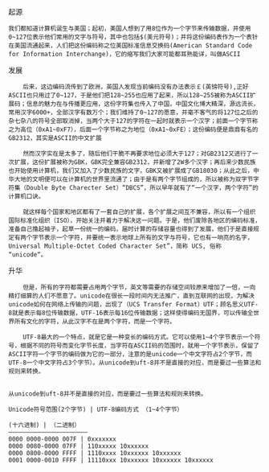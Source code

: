 起源

    我们都知道计算机诞生与美国；起初，美国人想到了用8位作为一个字节来传输数据，并使用0~127位表示他们常用的文字与符号，其中也包括$(美元符号)；并将这份编码表作为一个表针在美国流通起来，人们把这份编码称之位美国标准信息交换码(American Standard Code for Information Interchange)，它的缩写我们大家可能都耳熟能详，叫做ASCII
    
发展

        后来，这边编码流传到了欧洲，英国人发现当前编码没有办法表示￡(英镑符号),正好ASCII也只用过了0~127，于是他们把128~255也应用了起来，所以128~255被称为ASCII扩展码；信息的魅力在与传播更应用，这份字符集也传入了中国，中国文化博大精深，源远流长，常用汉字6000+，全部汉字有数万个；我们维持了0~127的愿意，并毫不客气的将127位之后的杂七杂八的符号全部取消掉，当两个大于127的字符在一起时就表示一个汉字；前面一个字节称之为高位（0xA1~0xF7），后面一个字节称之为地位（0xA1~0xFE）；这份编码便是鼎鼎有名的GB2312，其实是ASCII的中文扩展
    
        然而汉字实在是太多了，随后他们干脆不再要求地位必须大于127；对GB2312又进行了一次扩展，这份扩展被称为GBK，GBK完全兼容GB2312，并新增了2W多个汉字；再后来少数民族也开始使用计算机，我们又加入了少数民族的文字，GBK又被扩展成了GB18030；从此之后，中华大地的文明便可以在计算机的世界里流通了；由于是有两个字节组成的，所以被称为双字节字符集（Double Byte Charecter Set）“DBCS”，所以早年就有了“一个汉字，两个字符”的计算机口诀。
        
        就这样每个国家和地区都有了一套自己的扩展，各个扩展之间互不兼容，所以有一个组织国际标准化组织（ISO），开始关注并着力于解决这一问题。于是，他们废除各地区的编码标准，准备自己撸起袖子，起草一份统一的编码，届时计算的存储容量也得到了发展，他们于是直接规定有两个字节表示一个字符，并要统一表示地球上所有的文字与符号，它也有一响亮的名字，Universal Multiple-Octet Coded Character Set”，简称 UCS, 俗称 “unicode“。

升华

        但是，所有的字符都需要占用两个字节，英文等需要的存储空间较原来增加了一倍，一向精打细算的人们不愿意了。unicode在很长一段时间内无法推广，直到互联网的出现，为解决unicode如何在网络上传输的问题，出现了（UCS Transfer Format）UTF；顾名思义UTF-8就是表示每8位传输数据，UTF-16表示每16位传输数据；这样使得编码无国界，可以传输全世界所有文化的字符，从此汉字不在是两个字符，而是一个字符。
        
        UTF-8最大的一个特点，就是它是一种变长的编码方式。它可以使用1~4个字节表示一个符号，根据不同的符号而变化字节长度，当字符在ASCII码的范围时，就用一个字节表示，保留了ASCII字符一个字节的编码做为它的一部分，注意的是unicode一个中文字符占2个字节，而UTF-8一个中文字符占3个字节）。从unicode到uft-8并不是直接的对应，而是要过一些算法和规则来转换。
    
    
    从unicode到uft-8并不是直接的对应，而是要过一些算法和规则来转换。

    Unicode符号范围(2个字节) | UTF-8编码方式 （1~4个字节）

    (十六进制) | （二进制） 
    —————————————————————– 
    0000 0000-0000 007F | 0xxxxxxx 
    0000 0080-0000 07FF | 110xxxxx 10xxxxxx 
    0000 0800-0000 FFFF | 1110xxxx 10xxxxxx 10xxxxxx 
    0001 0000-0010 FFFF | 11110xxx 10xxxxxx 10xxxxxx 10xxxxxx